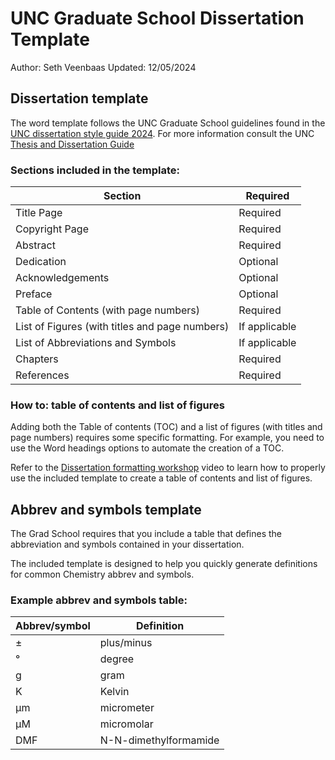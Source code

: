 # UNC Graduate School Dissertation Template

Author: Seth Veenbaas
Updated: 12/05/2024


## Dissertation template

The word template follows the UNC Graduate School guidelines found in the [UNC dissertation style guide 2024]('UNC_dissertation_style_guide.pdf').
For more information consult the UNC [Thesis and Dissertation Guide](https://gradschool.unc.edu/academics/thesis-diss/guide/)

### Sections included in the template:

| Section                                        | Required      |
| ---------------------------------------------- | ------------- |
| Title Page                                     | Required      |
| Copyright Page                                 | Required      |
| Abstract                                       | Required      |
| Dedication                                     | Optional      |
| Acknowledgements                               | Optional      |
| Preface                                        | Optional      |
| Table of Contents (with page numbers)          | Required      |
| List of Figures (with titles and page numbers) | If applicable |
| List of Abbreviations and Symbols              | If applicable |
| Chapters                                       | Required      |
| References                                     | Required      |

### How to: table of contents and list of figures

Adding both the Table of contents (TOC) and a list of figures (with titles and page numbers) requires some specific formatting. For example, you need to use the Word headings options to automate the creation of a TOC.

Refer to the [Dissertation formatting workshop](https://www.youtube.com/watch?v=xO_zU3neado&ab_channel=UNC-ChapelHillGraduateSchool) video to learn how to properly use the included template to create a table of contents and list of figures.

## Abbrev and symbols template

The Grad School requires that you include a table that defines the abbreviation and symbols contained in your dissertation.

The included template is designed to help you quickly generate definitions for common Chemistry abbrev and symbols. 

### Example abbrev and symbols table:

| Abbrev/symbol | Definition            |
| ------------- | --------------------- |
| ±             | plus/minus            |
| °             | degree                |
| g             | gram                  |
| K             | Kelvin                |
| µm            | micrometer            |
| µM            | micromolar            |
| DMF           | N-N-dimethylformamide |
